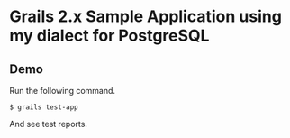 Grails 2.x Sample Application using my dialect for PostgreSQL
=============================================================

Demo
----

Run the following command.

```
$ grails test-app
```

And see test reports.

